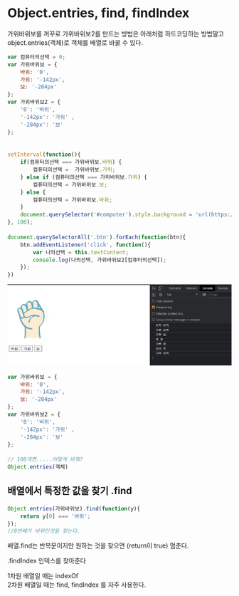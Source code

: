 # Object.entries, find, findIndex

가위바위보를 꺼꾸로 가위바위보2를 만드는 방법은 아래처럼 하드코딩하는 방법말고  
object.entries\(객체\)로 객체를 배열로 바꿀 수 있다.

```javascript
var 컴퓨터의선택 = 0;
var 가위바위보 = {
    바위: '0',
    가위: '-142px',
    보: '-284px'
};
var 가위바위보2 = {
    '0': '바위',
    '-142px': '가위' ,
    '-284px': '보'
};


setInterval(function(){
    if(컴퓨터의선택 === 가위바위보.바위) {
        컴퓨터의선택 =  가위바위보.가위;
    } else if (컴퓨터의선택 === 가위바위보.가위) {
        컴퓨터의선택 = 가위바위보.보;
    } else {
        컴퓨터의선택 = 가위바위보.바위;
    }
    document.querySelector('#computer').style.background = 'url(https://en.pimg.jp/023/182/267/1/23182267.jpg)' + 컴퓨터의선택 + ' 0'; 
}, 100);

document.querySelectorAll('.btn').forEach(function(btn){
    btn.addEventListener('click', function(){
        var 나의선택 = this.textContent;
        console.log(나의선택, 가위바위보2[컴퓨터의선택]);
    });
})

```

![](../.gitbook/assets/image%20%2836%29.png)



```javascript
var 가위바위보 = {
    바위: '0',
    가위: '-142px',
    보: '-284px'
};
var 가위바위보2 = {
    '0': '바위',
    '-142px': '가위' ,
    '-284px': '보'
};

// 100개면.....어떻게 바꿔?
Object.entries(객체)
```

## 배열에서 특정한 값을 찾기 .find

```javascript
Object.entries(가위바위보).find(function(y){
    return y[0] === '바위';
});
//0번째가 바위인것을 찾는다.
```

배열.find는 반복문이지만 원하는 것을 찾으면 \(return이 true\) 멈춘다.

.findIndex 인덱스를 찾아준다

1차원 배열일 때는 indexOf  
2차원 배열일 때는  find, findIndex 를 자주 사용한다.

